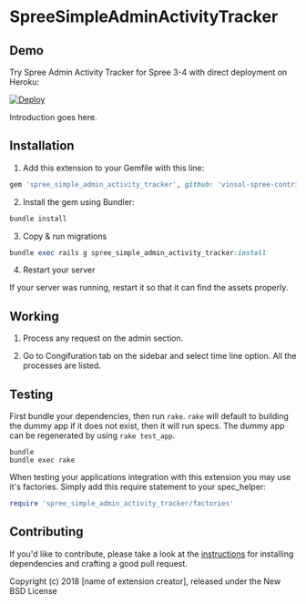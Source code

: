 SpreeSimpleAdminActivityTracker
===============================

Demo
-----------------------------------
Try Spree Admin Activity Tracker for Spree 3-4 with direct deployment on Heroku:

[![Deploy](https://www.herokucdn.com/deploy/button.svg)](https://heroku.com/deploy?template=https://github.com/vinsol-spree-contrib/spree-demo-heroku/tree/spree-admin-activity-tracker)

Introduction goes here.

## Installation

1. Add this extension to your Gemfile with this line:
  ```ruby
  gem 'spree_simple_admin_activity_tracker', github: 'vinsol-spree-contrib/spree_admin_activity_tracker', branch: 'master'
  ```

2. Install the gem using Bundler:
  ```ruby
  bundle install
  ```

3. Copy & run migrations
  ```ruby
  bundle exec rails g spree_simple_admin_activity_tracker:install
  ```

4. Restart your server

  If your server was running, restart it so that it can find the assets properly.

## Working

1. Process any request on the admin section.

2. Go to Congifuration tab on the sidebar and select time line option. All the processes are listed.


## Testing

First bundle your dependencies, then run `rake`. `rake` will default to building the dummy app if it does not exist, then it will run specs. The dummy app can be regenerated by using `rake test_app`.

```shell
bundle
bundle exec rake
```

When testing your applications integration with this extension you may use it's factories.
Simply add this require statement to your spec_helper:

```ruby
require 'spree_simple_admin_activity_tracker/factories'
```


## Contributing

If you'd like to contribute, please take a look at the
[instructions](CONTRIBUTING.md) for installing dependencies and crafting a good
pull request.

Copyright (c) 2018 [name of extension creator], released under the New BSD License
